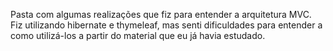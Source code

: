 Pasta com algumas realizações que fiz para entender a arquitetura MVC.
Fiz utilizando hibernate e thymeleaf, mas senti dificuldades para entender a como utilizá-los a partir do material que eu já havia estudado.

